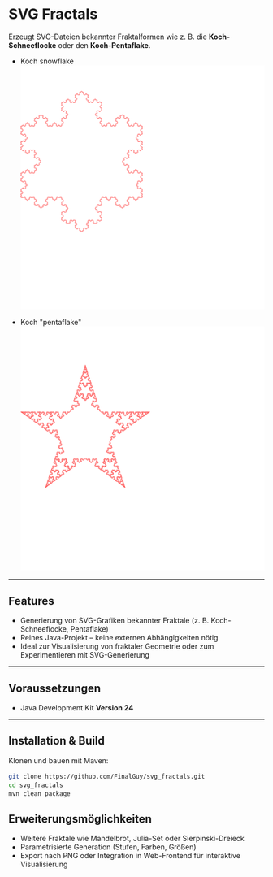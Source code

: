 # SVG Fractals

Erzeugt SVG-Dateien bekannter Fraktalformen wie z. B. die **Koch-Schneeflocke** oder den **Koch-Pentaflake**.

- Koch snowflake
![Koch Snowflake](https://github.com/FinalGuy/svg_fractals/blob/main/koch_snowflake.svg?raw=true)

- Koch "pentaflake"
![Koch Pentaflake](https://github.com/FinalGuy/svg_fractals/blob/main/koch_pentaflake.svg?raw=true)

---

##  Features

- Generierung von SVG-Grafiken bekannter Fraktale (z. B. Koch-Schneeflocke, Pentaflake)
- Reines Java-Projekt – keine externen Abhängigkeiten nötig
- Ideal zur Visualisierung von fraktaler Geometrie oder zum Experimentieren mit SVG-Generierung

---

##  Voraussetzungen

- Java Development Kit **Version 24**

---

##  Installation & Build

Klonen und bauen mit Maven:

```bash
git clone https://github.com/FinalGuy/svg_fractals.git
cd svg_fractals
mvn clean package
```

## Erweiterungsmöglichkeiten

- Weitere Fraktale wie Mandelbrot, Julia-Set oder Sierpinski-Dreieck
- Parametrisierte Generation (Stufen, Farben, Größen)
- Export nach PNG oder Integration in Web-Frontend für interaktive Visualisierung










